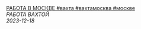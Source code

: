 <!--2023-12-18 08:30:31-->
<div class="yb">
  <a class="nodecor" href="/posts.html?rabota/rabota_v_moskve_vahta_vahtamoskva_moskve">
    <img class="preview" data-videoid="npqOb0sOjXI" src="https://i3.ytimg.com/vi/npqOb0sOjXI/hqdefault.jpg" align="middle" alt="">
  </a>
  <div class="inlbl text">
    <a class="nodecor" href="/posts.html?rabota/rabota_v_moskve_vahta_vahtamoskva_moskve">РАБОТА В МОСКВЕ #вахта #вахтамосква #москве</a><br>
    <i class="smaller2">РАБОТА ВАХТОЙ</i><br>
    <i class="smaller3">2023-12-18</i>
  </div>
</div>
